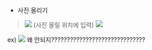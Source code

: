 
 - 사진 올리기
> ![](/파일폴더이름/올릴사진이름.jpg) (사진 올릴 위치에 입력)
![](/이미지파일/지구사진.jpg)

 ex)
 ![](/이미지파일/지구사진.jpg) 왜 안되지??????????????????????????????